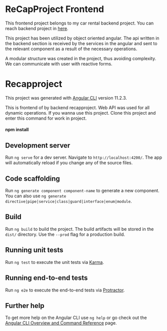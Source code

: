 # ReCapProject Frontend
This frontend project belongs to my car rental backend project.
You can reach backend project in [here](https://www.github.com/cancumayaman/recapproject).

This project has been utilized by object oriented angular.  The api written in the backend section is received by the services in the angular and sent to the relevant component as a result of the necessary operations.  

A modular structure was created in the project, thus avoiding complexity.  We can communicate with user with reactive forms.

# Recapproject

This project was generated with [Angular CLI](https://github.com/angular/angular-cli) version 11.2.3.

This is frontend of by backend recapproject. Web API was used for all dynamic operations. If you wanna use this project. Clone this project and enter this command for work in project. 
#### npm install

## Development server

Run `ng serve` for a dev server. Navigate to `http://localhost:4200/`. The app will automatically reload if you change any of the source files.

## Code scaffolding

Run `ng generate component component-name` to generate a new component. You can also use `ng generate directive|pipe|service|class|guard|interface|enum|module`.

## Build

Run `ng build` to build the project. The build artifacts will be stored in the `dist/` directory. Use the `--prod` flag for a production build.

## Running unit tests

Run `ng test` to execute the unit tests via [Karma](https://karma-runner.github.io).

## Running end-to-end tests

Run `ng e2e` to execute the end-to-end tests via [Protractor](http://www.protractortest.org/).

## Further help

To get more help on the Angular CLI use `ng help` or go check out the [Angular CLI Overview and Command Reference](https://angular.io/cli) page.
